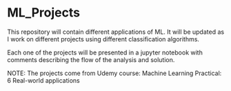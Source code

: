 # ML_Projects
This repository will contain different applications of ML. It will be updated as I work on different projects using different classification algorithms.

Each one of the projects will be presented in a jupyter notebook with comments describing the flow of the analysis and solution.

NOTE: The projects come from Udemy course: Machine Learning Practical: 6 Real-world applications
